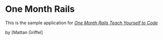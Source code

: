 # One Month Rails 

This is the sample application for 
[*One Month Rails Teach Yourself to Code*](http://onemonthrails.com)

by [Mattan Griffel]
